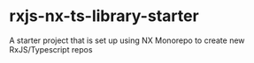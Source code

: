 # rxjs-nx-ts-library-starter
A starter project that is set up using NX Monorepo to create new RxJS/Typescript repos
